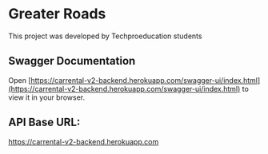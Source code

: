# Greater Roads

This project was developed by Techproeducation students

## Swagger Documentation
Open [https://carrental-v2-backend.herokuapp.com/swagger-ui/index.html](https://carrental-v2-backend.herokuapp.com/swagger-ui/index.html) to view it in your browser.


## API Base URL:
https://carrental-v2-backend.herokuapp.com